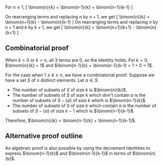 For $n \ge 1$,
\[ \binom{n}{k} = \binom{n-1}{k} + \binom{n-1}{k-1} \]

On rearranging terms and replacing $n$ by $n+1$, we get
\[ \binom{n}{k} = \binom{n+1}{k} - \binom{n}{k-1} \]
On rearranging terms and replacing $n$ by $n+1$ and $k$ by $k+1$, we get
\[ \binom{n}{k} = \binom{n+1}{k+1} - \binom{n}{k+1} \]

## Combinatorial proof

When $k < 0$ or $k > n$, all 3 terms are 0, so the identity holds.
For $k = 0$, $\binom{n}{k} = 1$ and $\binom{n-1}{k} + \binom{n-1}{k-1} = 1 + 0 = 1$.

For the case when $1 \le k \le n$, we have a combinatorial proof.
Suppose we have a set $S$ of $n$ distinct elements. Let $a \in S$.

* The number of subsets of $S$ of size $k$ is $\binom{n}{k}$.
* The number of subsets of $S$ of size $k$ which don't contain $a$
is the number of subsets of $S-\{a\}$ of size $k$ which is $\binom{n-1}{k}$.
* The number of subsets of $S$ of size $k$ which contain $a$
is the number of subsets of $S-\{a\}$ of size $k-1$ which is $\binom{n-1}{k-1}$.

Therefore, $\binom{n}{k} = \binom{n-1}{k} + \binom{n-1}{k-1}$.

## Alternative proof outline

An algebraic proof is also possible by using the decrement identities
to express $\binom{n-1}{k}$ and $\binom{n-1}{k-1}$ in terms of $\binom{n}{k}$.
